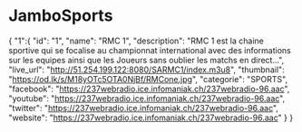 # JamboSports
{
   "1":{
  "id": "1",
  "name": "RMC 1",
  "description": "RMC 1 est la chaine sportive qui se focalise au championnat international avec des informations sur les equipes ainsi que les Joueurs sans oublier les matchs en direct...",
  "live_url": "http://51.254.199.122:8080/SARMC1/index.m3u8",
  "thumbnail": "https://od.lk/s/M18yOTc5OTA0NjBf/RMCone.jpg",
  "categorie": "SPORTS",
  "facebook": "https://237webradio.ice.infomaniak.ch/237webradio-96.aac",
  "youtube": "https://237webradio.ice.infomaniak.ch/237webradio-96.aac",
  "twitter": "https://237webradio.ice.infomaniak.ch/237webradio-96.aac",
  "website": "https://237webradio.ice.infomaniak.ch/237webradio-96.aac"
  }
}
